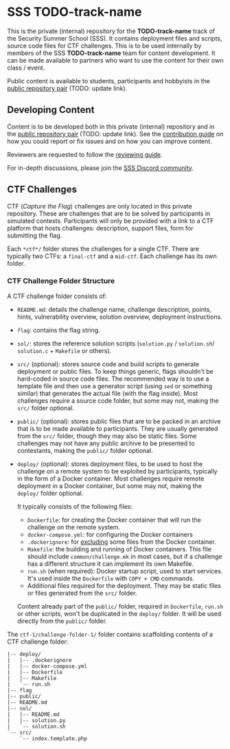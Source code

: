 # SSS TODO-track-name

This is the private (internal) repository for the **TODO-track-name** track of the Security Summer School (SSS).
It contains deployment files and scripts, source code files for CTF challenges.
This is to be used internally by members of the SSS **TODO-track-name** team for content development.
It can be made available to partners who want to use the content for their own class / event.

Public content is available to students, participants and hobbyists in the [public repository pair](https://github.com/security-summer-school/template-public/) (TODO: update link).

## Developing Content

Content is to be developed both in this private (internal) repository and in the [public repository pair](https://github.com/security-summer-school/template-public/) (TODO: update link).
See the [contribution guide](CONTRIBUTING.md) on how you could report or fix issues and on how you can improve content.

Reviewers are requested to follow the [reviewing guide](REVIEWING.md).

For in-depth discussions, please join the [SSS Discord community](https://discord.gg/qx3RmNEVkB).

## CTF Challenges

CTF (_Capture the Flag_) challenges are only located in this private repository.
These are challenges that are to be solved by participants in simulated contests.
Participants will only be provided with a link to a CTF platform that hosts challenges: description, support files, form for submitting the flag.

Each `*ctf*/` folder stores the challenges for a single CTF.
There are typically two CTFs: a `final-ctf` and a `mid-ctf`.
Each challenge has its own folder.

### CTF Challenge Folder Structure

A CTF challenge folder consists of:

- `README.md`: details the challenge name, challenge description, points, hints, vulnerability overview, solution overview, deployment instructions.
- `flag`: contains the flag string.
- `sol/`: stores the reference solution scripts (`solution.py` / `solution.sh`/ `solution.c` + `Makefile` or others).
- `src/` (optional): stores source code and build scripts to generate deployment or public files.
  To keep things generic, flags shouldn't be hard-coded in source code files.
  The recommended way is to use a template file and then use a generator script (using `sed` or something similar) that generates the actual file (with the flag inside).
  Most challenges require a source code folder, but some may not, making the `src/` folder optional.
- `public/` (optional): stores public files that are to be packed in an archive that is to be made available to participants.
  They are usually generated from the `src/` folder, though they may also be static files.
  Some challenges may not have any public archive to be presented to contestants, making the `public/` folder optional.
- `deploy/` (optional): stores deployment files, to be used to host the challenge on a remote system to be exploited by participants, typically in the form of a Docker container.
  Most challenges require remote deployment in a Docker container, but some may not, making the `deploy/` folder optional.

  It typically consists of the following files:

  - `Dockerfile`: for creating the Docker container that will run the challenge on the remote system.
  - `docker-compose.yml`: for configuring the Docker containers
  - `.dockerignore`: for [excluding](https://docs.docker.com/engine/reference/builder/#dockerignore-file) some files from the Docker container.
  - `Makefile`: the building and running of Docker containers.
    This file should include `common/challenge.mk` in most cases, but if a challenge has a different structure it can implement its own Makefile.
  - `run.sh` (when required): Docker startup script, used to start services.
    It's used inside the `Dockerfile` with `COPY + CMD` commands.
  - Additional files required for the deployment.
    They may be static files or files generated from the `src/` folder.

  Content already part of the `public/` folder, required in `Dockerfile`, `run.sh` or other scripts, won't be duplicated in the `deploy/` folder.
  It will be used directly from the `public/` folder.

The `ctf-1/challenge-folder-1/` folder contains scaffolding contents of a CTF challenge folder:

```
|-- deploy/
|   |-- .dockerignore
|   |-- docker-compose.yml
|   |-- Dockerfile
|   |-- Makefile
|   `-- run.sh
|-- flag
|-- public/
|-- README.md
|-- sol/
|   |-- README.md
|   |-- solution.py
|   `-- solution.sh
`-- src/
    `-- index.template.php
```

